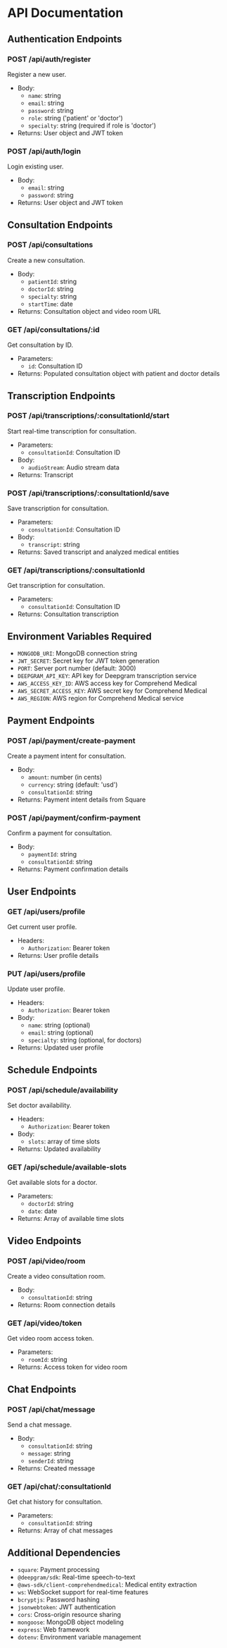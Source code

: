 # API Documentation

## Authentication Endpoints

### POST /api/auth/register

Register a new user.

- Body:
  - `name`: string
  - `email`: string
  - `password`: string
  - `role`: string ('patient' or 'doctor')
  - `specialty`: string (required if role is 'doctor')
- Returns: User object and JWT token

### POST /api/auth/login

Login existing user.

- Body:
  - `email`: string
  - `password`: string
- Returns: User object and JWT token

## Consultation Endpoints

### POST /api/consultations

Create a new consultation.

- Body:
  - `patientId`: string
  - `doctorId`: string
  - `specialty`: string
  - `startTime`: date
- Returns: Consultation object and video room URL

### GET /api/consultations/:id

Get consultation by ID.

- Parameters:
  - `id`: Consultation ID
- Returns: Populated consultation object with patient and doctor details

## Transcription Endpoints

### POST /api/transcriptions/:consultationId/start

Start real-time transcription for consultation.

- Parameters:
  - `consultationId`: Consultation ID
- Body:
  - `audioStream`: Audio stream data
- Returns: Transcript

### POST /api/transcriptions/:consultationId/save

Save transcription for consultation.

- Parameters:
  - `consultationId`: Consultation ID
- Body:
  - `transcript`: string
- Returns: Saved transcript and analyzed medical entities

### GET /api/transcriptions/:consultationId

Get transcription for consultation.

- Parameters:
  - `consultationId`: Consultation ID
- Returns: Consultation transcription

## Environment Variables Required

- `MONGODB_URI`: MongoDB connection string
- `JWT_SECRET`: Secret key for JWT token generation
- `PORT`: Server port number (default: 3000)
- `DEEPGRAM_API_KEY`: API key for Deepgram transcription service
- `AWS_ACCESS_KEY_ID`: AWS access key for Comprehend Medical
- `AWS_SECRET_ACCESS_KEY`: AWS secret key for Comprehend Medical
- `AWS_REGION`: AWS region for Comprehend Medical service

## Payment Endpoints

### POST /api/payment/create-payment

Create a payment intent for consultation.

- Body:
  - `amount`: number (in cents)
  - `currency`: string (default: 'usd')
  - `consultationId`: string
- Returns: Payment intent details from Square

### POST /api/payment/confirm-payment

Confirm a payment for consultation.

- Body:
  - `paymentId`: string
  - `consultationId`: string
- Returns: Payment confirmation details

## User Endpoints

### GET /api/users/profile

Get current user profile.

- Headers:
  - `Authorization`: Bearer token
- Returns: User profile details

### PUT /api/users/profile

Update user profile.

- Headers:
  - `Authorization`: Bearer token
- Body:
  - `name`: string (optional)
  - `email`: string (optional)
  - `specialty`: string (optional, for doctors)
- Returns: Updated user profile

## Schedule Endpoints

### POST /api/schedule/availability

Set doctor availability.

- Headers:
  - `Authorization`: Bearer token
- Body:
  - `slots`: array of time slots
- Returns: Updated availability

### GET /api/schedule/available-slots

Get available slots for a doctor.

- Parameters:
  - `doctorId`: string
  - `date`: date
- Returns: Array of available time slots

## Video Endpoints

### POST /api/video/room

Create a video consultation room.

- Body:
  - `consultationId`: string
- Returns: Room connection details

### GET /api/video/token

Get video room access token.

- Parameters:
  - `roomId`: string
- Returns: Access token for video room

## Chat Endpoints

### POST /api/chat/message

Send a chat message.

- Body:
  - `consultationId`: string
  - `message`: string
  - `senderId`: string
- Returns: Created message

### GET /api/chat/:consultationId

Get chat history for consultation.

- Parameters:
  - `consultationId`: string
- Returns: Array of chat messages

## Additional Dependencies

- `square`: Payment processing
- `@deepgram/sdk`: Real-time speech-to-text
- `@aws-sdk/client-comprehendmedical`: Medical entity extraction
- `ws`: WebSocket support for real-time features
- `bcryptjs`: Password hashing
- `jsonwebtoken`: JWT authentication
- `cors`: Cross-origin resource sharing
- `mongoose`: MongoDB object modeling
- `express`: Web framework
- `dotenv`: Environment variable management
